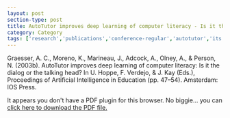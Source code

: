```yaml
---
layout: post
section-type: post
title: AutoTutor improves deep learning of computer literacy - Is it the dialog or the talking head?
category: Category
tags: ['research','publications','conference-regular','autotutor','its','discourse','agents','education-research']
---
```

Graesser, A. C., Moreno, K., Marineau, J., Adcock, A., Olney, A., & Person, N. (2003b). AutoTutor improves deep learning of computer literacy: Is it the dialog or the talking head? In U. Hoppe, F. Verdejo, & J. Kay (Eds.), Proceedings of Artificial Intelligence in Education (pp. 47–54). Amsterdam: IOS Press. 

<object data="http://umdrive.memphis.edu/aolney/public/publications/AutoTutor%20improves%20deep%20learning%20of%20computer%20literacy%20Is%20it%20the%20dialog%20or%20the%20talking%20head.pdf" type="application/pdf" width="100%" height="600px">
 
  <p>It appears you don't have a PDF plugin for this browser.
  No biggie... you can <a href="http://umdrive.memphis.edu/aolney/public/publications/AutoTutor%20improves%20deep%20learning%20of%20computer%20literacy%20Is%20it%20the%20dialog%20or%20the%20talking%20head.pdf">click here to
  download the PDF file.</a></p>
  
</object>
